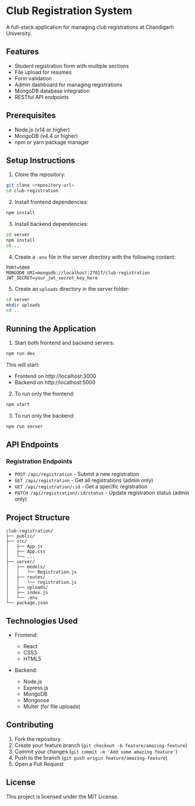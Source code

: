 # Club Registration System

A full-stack application for managing club registrations at Chandigarh University.

## Features

- Student registration form with multiple sections
- File upload for resumes
- Form validation
- Admin dashboard for managing registrations
- MongoDB database integration
- RESTful API endpoints

## Prerequisites

- Node.js (v14 or higher)
- MongoDB (v4.4 or higher)
- npm or yarn package manager

## Setup Instructions

1. Clone the repository:
```bash
git clone <repository-url>
cd club-registration
```

2. Install frontend dependencies:
```bash
npm install
```

3. Install backend dependencies:
```bash
cd server
npm install
cd ..
```

4. Create a `.env` file in the server directory with the following content:
```
PORT=5000
MONGODB_URI=mongodb://localhost:27017/club-registration
JWT_SECRET=your_jwt_secret_key_here
```

5. Create an `uploads` directory in the server folder:
```bash
cd server
mkdir uploads
cd ..
```

## Running the Application

1. Start both frontend and backend servers:
```bash
npm run dev
```

This will start:
- Frontend on http://localhost:3000
- Backend on http://localhost:5000

2. To run only the frontend:
```bash
npm start
```

3. To run only the backend:
```bash
npm run server
```

## API Endpoints

### Registration Endpoints

- `POST /api/registration` - Submit a new registration
- `GET /api/registration` - Get all registrations (admin only)
- `GET /api/registration/:id` - Get a specific registration
- `PATCH /api/registration/:id/status` - Update registration status (admin only)

## Project Structure

```
club-registration/
├── public/
├── src/
│   ├── App.js
│   ├── App.css
│   └── ...
├── server/
│   ├── models/
│   │   └── Registration.js
│   ├── routes/
│   │   └── registration.js
│   ├── uploads/
│   ├── index.js
│   └── .env
└── package.json
```

## Technologies Used

- Frontend:
  - React
  - CSS3
  - HTML5

- Backend:
  - Node.js
  - Express.js
  - MongoDB
  - Mongoose
  - Multer (for file uploads)

## Contributing

1. Fork the repository
2. Create your feature branch (`git checkout -b feature/amazing-feature`)
3. Commit your changes (`git commit -m 'Add some amazing feature'`)
4. Push to the branch (`git push origin feature/amazing-feature`)
5. Open a Pull Request

## License

This project is licensed under the MIT License.
